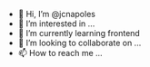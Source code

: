 - 👋 Hi, I’m @jcnapoles
- 👀 I’m interested in ...
- 🌱 I’m currently learning frontend 
- 💞️ I’m looking to collaborate on ...
- 📫 How to reach me ...

<!---
jcnapoles/jcnapoles is a ✨ special ✨ repository because its `README.md` (this file) appears on your GitHub profile.
You can click the Preview link to take a look at your changes.
--->
